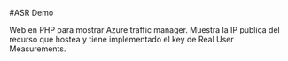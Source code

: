 #ASR Demo

Web en PHP para mostrar Azure traffic manager. Muestra la IP publica del recurso que hostea y tiene implementado el key de Real User Measurements.
